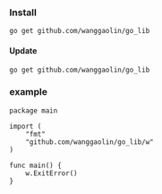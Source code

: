 ### Install 
```shell
go get github.com/wanggaolin/go_lib
```

#### Update
```shell
go get github.com/wanggaolin/go_lib
```


### example
```shell
package main

import (
	"fmt"
	"github.com/wanggaolin/go_lib/w"
)

func main() {
	w.ExitError()
}

```